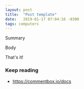```yaml
---
layout: post
title:  "Post template"
date:   2019-01-17 07:04:16 -0300
tags: computers 
---
```

Summary

Body


That's it!

### Keep reading
* <https://commentbox.io/docs> 

